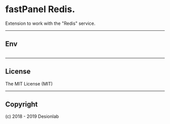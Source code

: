 # fastPanel Redis.
Extension to work with the "Redis" service.

---

## Env

``` dotenv

```

---

## License
The MIT License (MIT)

---

## Copyright
(c) 2018 - 2019 Desionlab
